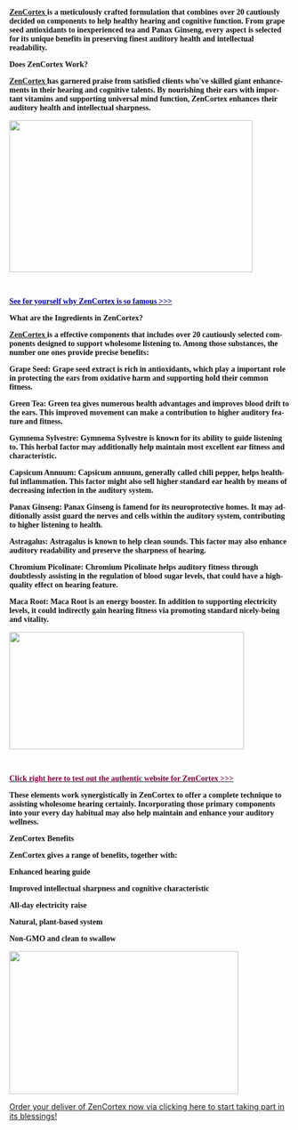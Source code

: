 <p><strong><span style="color: #111111;"><span style="font-family: Caladea, serif;"><span lang="en-US"><a href="https://getdeals24x7.com/order-zencortex">ZenCortex&nbsp;</a>is a meticulously crafted formulation that combines over 20 cautiously decided on components to help healthy hearing and cognitive function. From grape seed antioxidants to inexperienced tea and Panax Ginseng, every aspect is selected for its unique benefits in preserving finest auditory health and intellectual readability.</span></span></span></strong></p>
<p><strong><span style="color: #111111;"><span style="font-family: Caladea, serif;"><span lang="en-US"><strong>Does ZenCortex Work?</strong></span></span></span></strong></p>
<p><strong><span style="color: #111111;"><span style="font-family: Caladea, serif;"><span lang="en-US"><a href="https://getdeals24x7.com/order-zencortex">ZenCortex&nbsp;</a>has garnered praise from satisfied clients who've skilled giant enhancements in their hearing and cognitive talents. By nourishing their ears with important vitamins and supporting universal mind function, ZenCortex enhances their auditory health and intellectual sharpness.</span></span></span></strong></p>
<div><strong><span style="color: #111111;"><span style="font-family: Caladea, serif;"><img src="https://ci4.googleusercontent.com/proxy/BtJs232ZCb-GHr91keme8YYhL2hxYlpxBVgZ4R7yp7B31UF2fyZHz1FCd6IPiChySVqQMXRU4tYxcGEWioOGrZuttql8TrBj0V_23bQFR4ZFSLMI5oD7tL9y0W3ecA1CqLYcRJ15rPgAGztUumy1-9sWKQqgavy6pOS_6k3jZOYfpVdHytG0qRozLWVdSGyuoLtIdjS7cWpJvaeI542SdaZfQF2sxEub7PjJczkbHkGE5tnekFa-vS4YKjvw8tldaRRs5wW837dklv-UugdYQxjX31ThHH-CWambi8bZc2R6KzH8FiuSriyayLReztCMocYRTvaxU-I-74ePZ9XWBYQyOa8LRWGIbxfp6NyX6riRvrDku0GpvOtSBdqPJQTRUrJ1t1TMVj2p1C6vLnijf-b-BRBF-LuPB7w4BmVXJUmJNMRUUnyjpg1bfjuqJA=s0-d-e1-ft#https://blogger.googleusercontent.com/img/b/R29vZ2xl/AVvXsEjUY7cor8RxpUhWYbdLIEzcfRzU9zBMWGFOlF1YGsyoLgdHnyynxWpY4DL5IbeR0F8FmAqN9H01eq9k8l4kKP0zjuE-nwUE-_dP3AyVhDdfNxXkdXLvLiXnjLVRZvO1QAKAbuNy-9r75pSvCynQjDsj-Vd-TGQCRi8Se31IFF4dTkywFvcj6Hm162JEA73A/w437-h273/36233246_web1_M3-BIR20240501-ZenCortex-Ingredients.jpg" alt="" width="437" height="273" border="0" data-iml="3132.6999999284744" /></span></span></strong></div>
<p>&nbsp;</p>
<p><a href="https://getdeals24x7.com/order-zencortex"><strong><span style="color: #0000a8;"><span style="font-family: Caladea, serif;"><span lang="en-US"><strong>See for yourself why ZenCortex is so famous &gt;&gt;&gt;</strong></span></span></span></strong></a></p>
<p><strong><span style="color: #111111;"><span style="font-family: Caladea, serif;"><span lang="en-US"><strong>What are the Ingredients in ZenCortex?</strong></span></span></span></strong></p>
<p><strong><span style="color: #111111;"><span style="font-family: Caladea, serif;"><span lang="en-US"><a href="https://getdeals24x7.com/order-zencortex">ZenCortex&nbsp;</a>is a effective components that includes over 20 cautiously selected components designed to support wholesome listening to. Among those substances, the number one ones provide precise benefits:</span></span></span></strong></p>
<p><strong><span style="color: #111111;"><span style="font-family: Caladea, serif;"><span lang="en-US"><strong>Grape Seed:</strong></span></span></span></strong><strong><span style="color: #111111;"><span style="font-family: Caladea, serif;"><span lang="en-US">&nbsp;Grape seed extract is rich in antioxidants, which play a important role in protecting the ears from oxidative harm and supporting hold their common fitness.</span></span></span></strong></p>
<p><strong><span style="color: #111111;"><span style="font-family: Caladea, serif;"><span lang="en-US"><strong>Green Tea:&nbsp;</strong></span></span></span></strong><strong><span style="color: #111111;"><span style="font-family: Caladea, serif;"><span lang="en-US">Green tea gives numerous health advantages and improves blood drift to the ears. This improved movement can make a contribution to higher auditory feature and fitness.</span></span></span></strong></p>
<p><strong><span style="color: #111111;"><span style="font-family: Caladea, serif;"><span lang="en-US"><strong>Gymnema Sylvestre:&nbsp;</strong></span></span></span></strong><strong><span style="color: #111111;"><span style="font-family: Caladea, serif;"><span lang="en-US">Gymnema Sylvestre is known for its ability to guide listening to. This herbal factor may additionally help maintain most excellent ear fitness and characteristic.</span></span></span></strong></p>
<p><strong><span style="color: #111111;"><span style="font-family: Caladea, serif;"><span lang="en-US"><strong>Capsicum Annuum:</strong></span></span></span></strong><strong><span style="color: #111111;"><span style="font-family: Caladea, serif;"><span lang="en-US">&nbsp;Capsicum annuum, generally called chili pepper, helps healthful inflammation. This factor might also sell higher standard ear health by means of decreasing infection in the auditory system.</span></span></span></strong></p>
<p><strong><span style="color: #111111;"><span style="font-family: Caladea, serif;"><span lang="en-US"><strong>Panax Ginseng:&nbsp;</strong></span></span></span></strong><strong><span style="color: #111111;"><span style="font-family: Caladea, serif;"><span lang="en-US">Panax Ginseng is famend for its neuroprotective homes. It may additionally assist guard the nerves and cells within the auditory system, contributing to higher listening to health.</span></span></span></strong></p>
<p><strong><span style="color: #111111;"><span style="font-family: Caladea, serif;"><span lang="en-US"><strong>Astragalus:</strong></span></span></span></strong><strong><span style="color: #111111;"><span style="font-family: Caladea, serif;"><span lang="en-US">&nbsp;Astragalus is known to help clean sounds. This factor may also enhance auditory readability and preserve the sharpness of hearing.</span></span></span></strong></p>
<p><strong><span style="color: #111111;"><span style="font-family: Caladea, serif;"><span lang="en-US"><strong>Chromium Picolinate:&nbsp;</strong></span></span></span></strong><strong><span style="color: #111111;"><span style="font-family: Caladea, serif;"><span lang="en-US">Chromium Picolinate helps auditory fitness through doubtlessly assisting in the regulation of blood sugar levels, that could have a high-quality effect on hearing feature.</span></span></span></strong></p>
<p><strong><span style="color: #111111;"><span style="font-family: Caladea, serif;"><span lang="en-US"><strong>Maca Root:</strong></span></span></span></strong><strong><span style="color: #111111;"><span style="font-family: Caladea, serif;"><span lang="en-US">&nbsp;Maca Root is an energy booster. In addition to supporting electricity levels, it could indirectly gain hearing fitness via promoting standard nicely-being and vitality.</span></span></span></strong></p>
<div><strong><span style="color: #111111;"><span style="font-family: Caladea, serif;"><img src="https://ci6.googleusercontent.com/proxy/ZsmgezBMfJckR0LeSI5IkAFU4e9KK_N6RCGRJ5-l7Ddpene8jzw6toRTUG0FKJZO95APBinuSkaytAJg9fqiHKUjdKgDql0JxLF6rL6noMu1vkVYStCgLDxteSd-bblzKxhrHC2KFVBgBcDzAr5Ra_fauC_NTG1RXSvPN8Y5X_uyyh_f_KE7ZqM5qjxbQHdhxZrbAi1L5uSfRuM-k-cJ8CawWw4KtBVQi222_ig8tEKqzxXveRMoVxVVeG1ygXWQZBjRGPNN8rQ7PflYwz1MvbVaioj3L8nCjn77wKElVzvOzIDchRjmLUIzY3UFK0Bih-b7jCh2vWIEyr0CdJ2j6huuInpVfuj4k6icSKevRUfxaav1XEE7oNt7OSemO2kU7lZGE4bN493rakWbpEI1ewQxx82cuxKLjPvVzMfeiQsmCnndyWRd_lVLHeHu9n8SgCjui6Nl78E-d1k=s0-d-e1-ft#https://blogger.googleusercontent.com/img/b/R29vZ2xl/AVvXsEieBGvA0QkNONiVRBlzpNsu8uiQAX1Q4yOjKONLIzlOz0o3bCE3_rCHKDRuczNxMYs0JytGGd4v4DkB9FQcwENFT70cPT4yU4kcXL3APSXPTfTxNOCIyA3bx6l5rAHz9i2vFssuDsCeULjAPZubUbP_-e9Y7vdG1GnlVxCxtTaP61bWk5N55pL-6DGr-RHg/w422-h211/https___cdn.evbuc.com_images_745470019_2109640337563_1_original.jpg" alt="" width="422" height="211" border="0" data-iml="3132.899999976158" /></span></span></strong></div>
<p>&nbsp;</p>
<p><a href="https://getdeals24x7.com/order-zencortex"><strong><span style="color: #80003f;"><span style="font-family: Caladea, serif;"><span lang="en-US"><strong>Click right here to test out the authentic website for ZenCortex &gt;&gt;&gt;</strong></span></span></span></strong></a></p>
<p><strong><span style="color: #111111;"><span style="font-family: Caladea, serif;"><span lang="en-US">These elements work synergistically in ZenCortex to offer a complete technique to assisting wholesome hearing certainly. Incorporating those primary components into your every day habitual may also help maintain and enhance your auditory wellness.</span></span></span></strong></p>
<p><strong><span style="color: #111111;"><span style="font-family: Caladea, serif;"><span lang="en-US"><strong>ZenCortex Benefits</strong></span></span></span></strong></p>
<p><strong><span style="color: #111111;"><span style="font-family: Caladea, serif;"><span lang="en-US">ZenCortex gives a range of benefits, together with:</span></span></span></strong></p>
<p><strong><span style="color: #111111;"><span style="font-family: Caladea, serif;"><span lang="en-US">Enhanced hearing guide</span></span></span></strong></p>
<p><strong><span style="color: #111111;"><span style="font-family: Caladea, serif;"><span lang="en-US">Improved intellectual sharpness and cognitive characteristic</span></span></span></strong></p>
<p><strong><span style="color: #111111;"><span style="font-family: Caladea, serif;"><span lang="en-US">All-day electricity raise</span></span></span></strong></p>
<p><strong><span style="color: #111111;"><span style="font-family: Caladea, serif;"><span lang="en-US">Natural, plant-based system</span></span></span></strong></p>
<p><strong><span style="color: #111111;"><span style="font-family: Caladea, serif;"><span lang="en-US">Non-GMO and clean to swallow</span></span></span></strong></p>
<div><img src="https://ci5.googleusercontent.com/proxy/WdXM_KPWrVTskNAkr8o__WJGSG5_GlZswxUaKlhE8jr3IWMnK3UPABUeTmLa1WEgywDZB4qrbOkGAJ3T_Q40RAl7hwjSnGSvxdfXp51izTi3NsYFGWV3WlsHGPBumL98XR4p8ErVwWNwtIUkxZEzY8D_FaBNYmeZbVmzg72Ang4WD1vddG3aInCBtXPskzPgvt7my5rUCZoukc1Oxk--yueWT991aEXNyhJdKDyp-k3k5cG1-fb6UQb9pNsdHxGrnG3FXt1JPE7FkgSTmjCRTgEzJsvXPuU483ySYJxcAlDHOU-1XxW-bd_xHMCgTx6nLkD19AsvhyMJK3f2d_NHvZvps5nnoITrCKtBARYVHUTsgopBijfk1rTQgAVWYHtvOm5Tk7qsgGP4__1BFc07u12y1Uzon2VMpFDYQNIEG4qYHbbRDWlSo9Ie=s0-d-e1-ft#https://blogger.googleusercontent.com/img/b/R29vZ2xl/AVvXsEg6ptUXePcYKRwIY2zdd6_OeCFXoliDoxjGNPq54F7K51O4zOFD77Q9EQQbWvXWJp-p554rwblVFBWgzHazl6UoIhoGn3mnf0HwQwTu1zRgyol6EUfySZ1ctaXq18uZnGyDLF68TtPCak_HWnlqMHJv16J6mCIb_x26paIQiBnSnOJcijb2Eoqk4zGMUkXI/w412-h257/36016459_web1_M1-MAR-20240411Zen-Cortex-Teaser.jpg" alt="" width="412" height="257" border="0" data-iml="3133" /></div>
<p><a href="https://getdeals24x7.com/order-zencortex">Order your deliver of ZenCortex now via clicking here to start taking part in its blessings!</a></p>
